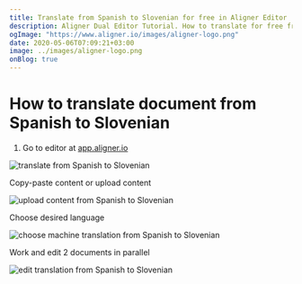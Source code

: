 ```yaml
---
title: Translate from Spanish to Slovenian for free in Aligner Editor
description: Aligner Dual Editor Tutorial. How to translate for free from Spanish to Slovenian. Aligner is multilingual document management platform. 
ogImage: "https://www.aligner.io/images/aligner-logo.png"
date: 2020-05-06T07:09:21+03:00
image: ../images/aligner-logo.png
onBlog: true
---
```


# How to translate document from Spanish to Slovenian

1. Go to editor at [app.aligner.io](https://app.aligner.io "Aligner App web page")

![translate from Spanish to Slovenian](../aligner-blank-editor.png "translate from Spanish to Slovenian")

Copy-paste content or upload content

![upload content from Spanish to Slovenian](../aligner-uploaded-document.png "upload content from Spanish to Slovenian")

Choose desired language

![choose machine translation from Spanish to Slovenian](../aligner-language-dropdown.png "choose machine translation from Spanish to Slovenian")

Work and edit 2 documents in parallel

![edit translation from Spanish to Slovenian](../aligner-double-sitded-editor.png "edit translation from Spanish to Slovenian")

